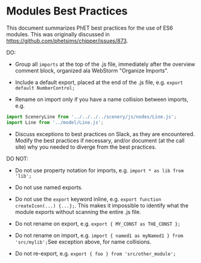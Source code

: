 # Modules Best Practices

This document summarizes PhET best practices for the use of ES6 modules. 
This was originally discussed in https://github.com/phetsims/chipper/issues/873.

DO:

* Group all `imports` at the top of the .js file, immediately after the overview comment block, organized ala WebStorm "Organize Imports".

* Include a default export, placed at the end of the .js file, e.g. `export default NumberControl;`

* Rename on import only if you have a name collision between imports, e.g.
```js
import SceneryLine from '../../../../scenery/js/nodes/Line.js';
import Line from '../model/Line.js';
```

* Discuss exceptions to best practices on Slack, as they are encountered.  Modify the best practices if necessary, and/or document (at the call site) why you needed to diverge from the best practices.

DO NOT:

* Do not use property notation for imports, e.g. `import * as lib from 'lib';`

* Do not use named exports.

* Do not use the `export` keyword inline, e.g. `export function createIcon(...) {...};`. This makes it impossible to identify what the module exports without scanning the entire .js file.

* Do not rename on export, e.g. `export { MY_CONST as THE_CONST };` 

* Do not rename on import, e.g. `import { named1 as myNamed1 } from 'src/mylib';`See exception above, for name collisions.

* Do not re-export, e.g. `export { foo } from 'src/other_module';`